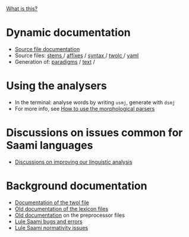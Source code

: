 [What is this?](WhatIsThis.html)

Dynamic documentation
=====================

-   [Source file documentation](index.md)
-   Source files: 
    [stems  ](https://github.com/giellalt/lang-smj/tree/develop/src/morphology/stems/) /
    [affixes](https://github.com/giellalt/lang-smj/tree/develop/src/morphology/affixes/) /
    [syntax ](https://github.com/giellalt/lang-smj/tree/develop/src/syntax/) /
    [twolc  ](https://github.com/giellalt/lang-smj/tree/develop/src/phonology/smj-phon.twolc) /
    [yaml   ](https://github.com/giellalt/lang-smj/tree/develop/test/src/gt-norm-yamls/)
-   Generation of:
    [paradigms](http://giellatekno.uit.no/cgi/p-smj.smj.html) /
    [text](http://giellatekno.uit.no/cgi/d-smj.smj.html) /

Using the analysers
===================

-   In the terminal: analyse words by writing `usmj`, generate with
    `dsmj`
-   For more info, see [How to use the morphological
    parsers](/tools/docu-sme-manual.html)

Discussions on issues common for Saami languages
================================================

-   [Discussions on improving our linguistic
    analysis](https://giellalt.uit.no/lang/smi/index.html)

Background documentation
========================

-   [Documentation of the twol file](docu-smj-twol.html)
-   [Old documentation of the lexicon files](docu-smj-lex.html)
-   [Old documentation](docu-smj-preprocessor.html) on the preprocessor
    files
-   [Lule Saami bugs and errors](docu-smj-bugs.html)
-   [Lule Saami normativity issues](normativity-issues.html)

